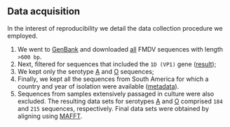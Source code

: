 ## Data acquisition
In the interest of reproducibility we detail the data collection procedure we employed.

1. We went to [GenBank](https://www.ncbi.nlm.nih.gov/genbank/) and downloaded [all](https://github.com/maxbiostat/FMDV_AMERICA/blob/master/DATA/SEQUENCES/data_acquisition/all_fmdv.gb) FMDV sequences with length `>600 bp`. 
2. Next, filtered for sequences that included the `1D (VP1)` gene ([result](https://github.com/maxbiostat/FMDV_AMERICA/blob/master/DATA/SEQUENCES/data_acquisition/VP1.fasta));
3. We kept only the serotype [A](https://github.com/maxbiostat/FMDV_AMERICA/blob/master/DATA/SEQUENCES/data_acquisition/SA_serotype_A.gb) and [O](https://github.com/maxbiostat/FMDV_AMERICA/blob/master/DATA/SEQUENCES/data_acquisition/SA_serotype_O.gb) sequences;
4. Finally, we kept all the sequences from South America for which a country and year of isolation were available ([metadata](https://github.com/maxbiostat/FMDV_AMERICA/blob/master/DATA/SEQUENCES/data_acquisition/VP1_serotypesA%26O_SA_metadata.csv)). 
5. Sequences from samples extensively passaged in culture were also excluded. 
The resulting data sets for serotypes [A](https://github.com/maxbiostat/FMDV_AMERICA/blob/master/DATA/SEQUENCES/serotype_A_VP1_renamed_unaligned.fasta) and [O](https://github.com/maxbiostat/FMDV_AMERICA/blob/master/DATA/SEQUENCES/serotype_A_VP1_renamed_unaligned.fasta) comprised `184` and `215` sequences, respectively. 
Final data sets were obtained by aligning using [MAFFT](http://mafft.cbrc.jp/alignment/software/).
